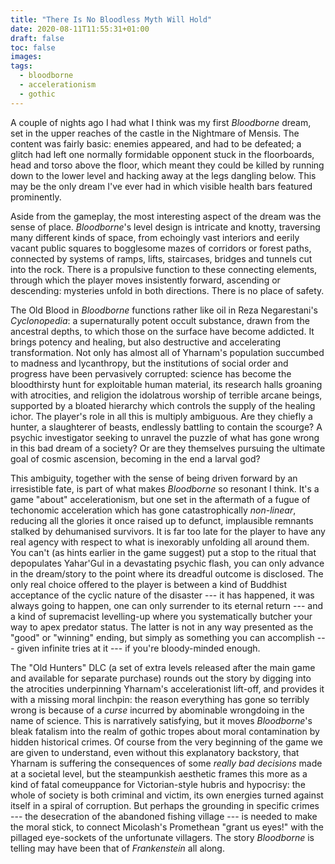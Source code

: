 ```yaml
---
title: "There Is No Bloodless Myth Will Hold"
date: 2020-08-11T11:55:31+01:00
draft: false
toc: false
images:
tags: 
  - bloodborne
  - accelerationism
  - gothic
---
```

A couple of nights ago I had what I think was my first _Bloodborne_ dream, set in the upper reaches of the castle in the Nightmare of Mensis. The content was fairly basic: enemies appeared, and had to be defeated; a glitch had left one normally formidable opponent stuck in the floorboards, head and torso above the floor, which meant they could be killed by running down to the lower level and hacking away at the legs dangling below. This may be the only dream I've ever had in which visible health bars featured prominently.

Aside from the gameplay, the most interesting aspect of the dream was the sense of place. _Bloodborne_'s level design is intricate and knotty, traversing many different kinds of space, from echoingly vast interiors and eerily vacant public squares to bogglesome mazes of corridors or forest paths, connected by systems of ramps, lifts, staircases, bridges and tunnels cut into the rock. There is a propulsive function to these connecting elements, through which the player moves insistently forward, ascending or descending: mysteries unfold in both directions. There is no place of safety.

The Old Blood in _Bloodborne_ functions rather like oil in Reza Negarestani's _Cyclonopedia_: a supernaturally potent occult substance, drawn from the ancestral depths, to which those on the surface have become addicted. It brings potency and healing, but also destructive and accelerating transformation. Not only has almost all of Yharnam's population succumbed to madness and lycanthropy, but the institutions of social order and progress have been pervasively corrupted: science has become the bloodthirsty hunt for exploitable human material, its research halls groaning with atrocities, and religion the idolatrous worship of terrible arcane beings, supported by a bloated hierarchy which controls the supply of the healing ichor. The player's role in all this is multiply ambiguous. Are they chiefly a hunter, a slaughterer of beasts, endlessly battling to contain the scourge? A psychic investigator seeking to unravel the puzzle of what has gone wrong in this bad dream of a society? Or are they themselves pursuing the ultimate goal of cosmic ascension, becoming in the end a larval god?

This ambiguity, together with the sense of being driven forward by an irresistible fate, is part of what makes _Bloodborne_ so resonant I think. It's a game "about" accelerationism, but one set in the aftermath of a fugue of techonomic acceleration which has gone catastrophically _non-linear_, reducing all the glories it once raised up to defunct, implausible remnants stalked by dehumanised survivors. It is far too late for the player to have any real agency with respect to what is inexorably unfolding all around them. You can't (as hints earlier in the game suggest) put a stop to the ritual that depopulates Yahar'Gul in a devastating psychic flash, you can only advance in the dream/story to the point where its dreadful outcome is disclosed. The only real choice offered to the player is between a kind of Buddhist acceptance of the cyclic nature of the disaster --- it has happened, it was always going to happen, one can only surrender to its eternal return --- and a kind of supremacist levelling-up where you systematically butcher your way to apex predator status. The latter is not in any way presented as the "good" or "winning" ending, but simply as something you can accomplish --- given infinite tries at it --- if you're bloody-minded enough.

The "Old Hunters" DLC (a set of extra levels released after the main game and available for separate purchase) rounds out the story by digging into the atrocities underpinning Yharnam's accelerationist lift-off, and provides it with a missing moral linchpin: the reason everything has gone so terribly wrong is because of a _curse_ incurred by abominable wrongdoing in the name of science. This is narratively satisfying, but it moves _Bloodborne_'s bleak fatalism into the realm of gothic tropes about moral contamination by hidden historical crimes. Of course from the very beginning of the game we are given to understand, even without this explanatory backstory, that Yharnam is suffering the consequences of some _really bad decisions_ made at a societal level, but the steampunkish aesthetic frames this more as a kind of fatal comeuppance for Victorian-style hubris and hypocrisy: the whole of society is both criminal and victim, its own energies turned against itself in a spiral of corruption. But perhaps the grounding in specific crimes --- the desecration of the abandoned fishing village --- is needed to make the moral stick, to connect Micolash's Promethean "grant us eyes!" with the pillaged eye-sockets of the unfortunate villagers. The story _Bloodborne_ is telling may have been that of _Frankenstein_ all along.


